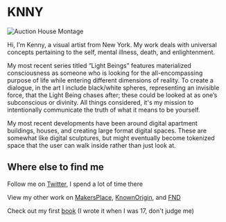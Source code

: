 # KNNY

  ![Auction House Montage](https://ipfsgateway.makersplace.com/ipfs/QmQEqr9ND5vdsfBehMGYsQRpntLJR97EfDtKBh3smMeTXs)

Hi, I’m Kenny, a visual artist from New York. My work deals with universal concepts pertaining to the self, mental illness, death, and enlightenment.

My most recent series titled “Light Beings” features materialized consciousness as someone who is looking for the all-encompassing purpose of life while entering different dimensions of reality. To create a dialogue, in the art I include black/white spheres, representing an invisible force, that the Light Being chases after; these could be looked at as one’s subconscious or divinity. All things considered, it's my mission to intentionally communicate the truth of what it means to be yourself.

My most recent developments have been around digital apartment buildings, houses, and creating large format digital spaces. These are somewhat like digital sculptures, but might eventually become tokenized space that the user can walk inside rather than just look at. 

## Where else to find me
Follow me on [Twitter](https://Twitter.com/0xKNNY), I spend a lot of time there

View my other work on [MakersPlace](https://makersplace.com/knny), [KnownOrigin](https://knownorigin.io/kenny), and [FND](https://foundation.app/knny)

Check out my first [book](https://www.amazon.com/Yellow-Flowers-Poetry-Depression-Love/dp/0692116907/ref=sr_1_2?dchild=1&keywords=kenny+flaten&qid=1596771056&sr=8-2) (I wrote it when I was 17, don't judge me)


